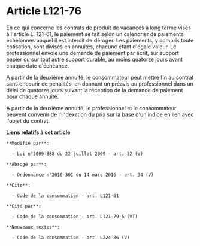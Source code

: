 # Article L121-76

En ce qui concerne les contrats de produit de vacances à long terme visés à l'article L. 121-61, le paiement se fait selon un
calendrier de paiements échelonnés auquel il est interdit de déroger. Les paiements, y compris toute cotisation, sont divisés
en annuités, chacune étant d'égale valeur. Le professionnel envoie une demande de paiement par écrit, sur support papier ou
sur tout autre support durable, au moins quatorze jours avant chaque date d'échéance.

A partir de la deuxième annuité, le consommateur peut mettre fin au contrat sans encourir de pénalités, en donnant un préavis
au professionnel dans un délai de quatorze jours suivant la réception de la demande de paiement pour chaque annuité.

A partir de la deuxième annuité, le professionnel et le consommateur peuvent convenir de l'indexation du prix sur la base
d'un indice en lien avec l'objet du contrat.

**Liens relatifs à cet article**

	**Modifié par**:

	  - Loi n°2009-888 du 22 juillet 2009 - art. 32 (V)

	**Abrogé par**:

	  - Ordonnance n°2016-301 du 14 mars 2016 - art. 34 (V)

	**Cite**:

	  - Code de la consommation - art. L121-61

	**Cité par**:

	  - Code de la consommation - art. L121-79-5 (VT)

	**Nouveaux textes**:

	  - Code de la consommation - art. L224-86 (V)
